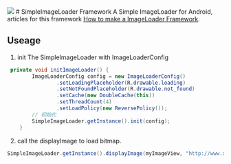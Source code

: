 <img src="http://avatar.csdn.net/blogpic/20150127140257890.jpg">    
# SimpleImageLoader Framework
   A Simple ImageLoader for Android, articles for this framework <a href="http://blog.csdn.net/column/details/android-imageloader.html" target="_blank">How to make a ImageLoader Framework</a>.


## Useage 
1. init The SimpleImageLoader with ImageLoaderConfig
```java
 private void initImageLoader() {
        ImageLoaderConfig config = new ImageLoaderConfig()
                .setLoadingPlaceholder(R.drawable.loading)
                .setNotFoundPlaceholder(R.drawable.not_found)
                .setCache(new DoubleCache(this))
                .setThreadCount(4)
                .setLoadPolicy(new ReversePolicy());
        // 初始化
        SimpleImageLoader.getInstance().init(config);
    }
```     
2. call the displayImage to load bitmap.
```java
SimpleImageLoader.getInstance().displayImage(myImageView, "http://www.xxx/myimage.jpg");
```    



